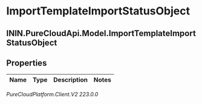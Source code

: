 # ImportTemplateImportStatusObject

## ININ.PureCloudApi.Model.ImportTemplateImportStatusObject

## Properties

|Name | Type | Description | Notes|
|------------ | ------------- | ------------- | -------------|



_PureCloudPlatform.Client.V2 223.0.0_

